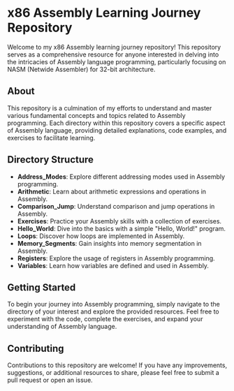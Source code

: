# x86 Assembly Learning Journey Repository

Welcome to my x86 Assembly learning journey repository! This repository serves as a comprehensive resource for anyone interested in delving into the intricacies of Assembly language programming, particularly focusing on NASM (Netwide Assembler) for 32-bit architecture.

## About

This repository is a culmination of my efforts to understand and master various fundamental concepts and topics related to Assembly programming. Each directory within this repository covers a specific aspect of Assembly language, providing detailed explanations, code examples, and exercises to facilitate learning.

## Directory Structure

- **Address_Modes**: Explore different addressing modes used in Assembly programming.
- **Arithmetic**: Learn about arithmetic expressions and operations in Assembly.
- **Comparison_Jump**: Understand comparison and jump operations in Assembly.
- **Exercises**: Practice your Assembly skills with a collection of exercises.
- **Hello_World**: Dive into the basics with a simple "Hello, World!" program.
- **Loops**: Discover how loops are implemented in Assembly.
- **Memory_Segments**: Gain insights into memory segmentation in Assembly.
- **Registers**: Explore the usage of registers in Assembly programming.
- **Variables**: Learn how variables are defined and used in Assembly.

## Getting Started

To begin your journey into Assembly programming, simply navigate to the directory of your interest and explore the provided resources. Feel free to experiment with the code, complete the exercises, and expand your understanding of Assembly language.

## Contributing

Contributions to this repository are welcome! If you have any improvements, suggestions, or additional resources to share, please feel free to submit a pull request or open an issue.
